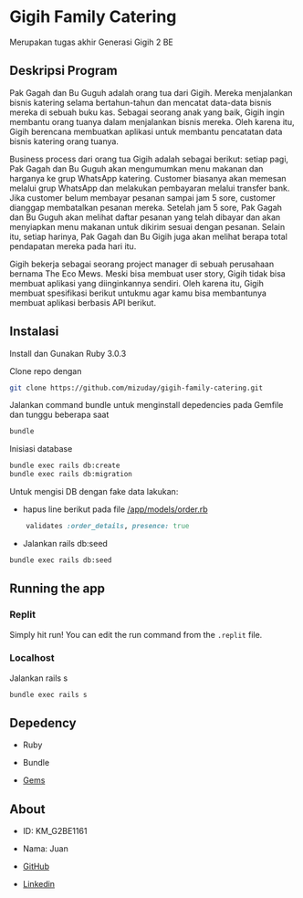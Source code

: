 # Gigih Family Catering

Merupakan tugas akhir Generasi Gigih 2 BE

## Deskripsi Program

Pak Gagah dan Bu Guguh adalah orang tua dari Gigih. Mereka menjalankan bisnis katering selama bertahun-tahun dan mencatat data-data bisnis mereka di sebuah buku kas. Sebagai seorang anak yang baik, Gigih ingin membantu orang tuanya dalam menjalankan bisnis mereka. Oleh karena itu, Gigih berencana membuatkan aplikasi untuk membantu pencatatan data bisnis katering orang tuanya.

Business process dari orang tua Gigih adalah sebagai berikut: setiap pagi, Pak Gagah dan Bu Guguh akan mengumumkan menu makanan dan harganya ke grup WhatsApp katering. Customer biasanya akan memesan melalui grup WhatsApp dan melakukan pembayaran melalui transfer bank. Jika customer belum membayar pesanan sampai jam 5 sore, customer dianggap membatalkan pesanan mereka. Setelah jam 5 sore, Pak Gagah dan Bu Guguh akan melihat daftar pesanan yang telah dibayar dan akan menyiapkan menu makanan untuk dikirim sesuai dengan pesanan. Selain itu, setiap harinya, Pak Gagah dan Bu Gigih juga akan melihat berapa total pendapatan mereka pada hari itu.

Gigih bekerja sebagai seorang project manager di sebuah perusahaan bernama The Eco Mews. Meski bisa membuat user story, Gigih tidak bisa membuat aplikasi yang diinginkannya sendiri. Oleh karena itu, Gigih membuat spesifikasi berikut untukmu agar kamu bisa membantunya membuat aplikasi berbasis API berikut.

## Instalasi

Install dan Gunakan Ruby 3.0.3

Clone repo dengan

```bash
git clone https://github.com/mizuday/gigih-family-catering.git
```

Jalankan command bundle untuk menginstall depedencies pada Gemfile dan tunggu beberapa saat
 
```bash
bundle
```

Inisiasi database

```bash
bundle exec rails db:create
bundle exec rails db:migration
```

Untuk mengisi DB dengan fake data lakukan:

- hapus line berikut pada file [/app/models/order.rb](/app/models/order.rb)

```ruby
    validates :order_details, presence: true
```

- Jalankan rails db:seed

```bash
bundle exec rails db:seed
```

## Running the app


### Replit
Simply hit run! You can edit the run command from the `.replit` file.

### Localhost
Jalankan rails s

```bash
bundle exec rails s
```

## Depedency

- Ruby

- Bundle

- [Gems](/Gemfile)

## About

- ID: KM_G2BE1161

- Nama: Juan

- [GitHub](https://github.com/mizuday)

- [Linkedin](linkedin.com/in/juan-louis-rombetasik/)